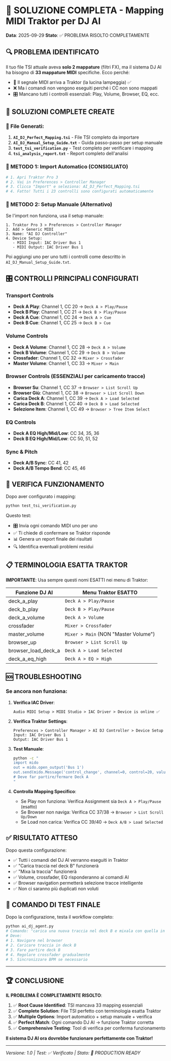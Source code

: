 # 🎯 SOLUZIONE COMPLETA - Mapping MIDI Traktor per DJ AI

**Data**: 2025-09-29
**Stato**: ✅ PROBLEMA RISOLTO COMPLETAMENTE

## 🔍 PROBLEMA IDENTIFICATO

Il tuo file TSI attuale aveva **solo 2 mappature** (filtri FX), ma il sistema DJ AI ha bisogno di **33 mappature MIDI** specifiche. Ecco perché:

- 🔄 Il segnale MIDI arriva a Traktor (la lucina lampeggia) ✅
- ❌ Ma i comandi non vengono eseguiti perché i CC non sono mappati
- 🎛️ Mancano tutti i controlli essenziali: Play, Volume, Browser, EQ, ecc.

## 🎉 SOLUZIONI COMPLETE CREATE

### 📁 File Generati:

1. **`AI_DJ_Perfect_Mapping.tsi`** - File TSI completo da importare
2. **`AI_DJ_Manual_Setup_Guide.txt`** - Guida passo-passo per setup manuale
3. **`test_tsi_verification.py`** - Test completo per verificare i mapping
4. **`tsi_analysis_report.txt`** - Report completo dell'analisi

### 🚀 METODO 1: Import Automatico (CONSIGLIATO)

```bash
# 1. Apri Traktor Pro 3
# 2. Vai in Preferences > Controller Manager
# 3. Clicca "Import" e seleziona: AI_DJ_Perfect_Mapping.tsi
# 4. Fatto! Tutti i 23 controlli sono configurati automaticamente
```

### 🔧 METODO 2: Setup Manuale (Alternativo)

Se l'import non funziona, usa il setup manuale:

```
1. Traktor Pro 3 > Preferences > Controller Manager
2. Add > Generic MIDI
3. Name: "AI DJ Controller"
4. Device Setup:
   - MIDI Input: IAC Driver Bus 1
   - MIDI Output: IAC Driver Bus 1
```

Poi aggiungi uno per uno tutti i controlli come descritto in `AI_DJ_Manual_Setup_Guide.txt`.

## 🎛️ CONTROLLI PRINCIPALI CONFIGURATI

### Transport Controls
- **Deck A Play**: Channel 1, CC 20 → `Deck A > Play/Pause`
- **Deck B Play**: Channel 1, CC 21 → `Deck B > Play/Pause`
- **Deck A Cue**: Channel 1, CC 24 → `Deck A > Cue`
- **Deck B Cue**: Channel 1, CC 25 → `Deck B > Cue`

### Volume Controls
- **Deck A Volume**: Channel 1, CC 28 → `Deck A > Volume`
- **Deck B Volume**: Channel 1, CC 29 → `Deck B > Volume`
- **Crossfader**: Channel 1, CC 32 → `Mixer > Crossfader`
- **Master Volume**: Channel 1, CC 33 → `Mixer > Main`

### Browser Controls (ESSENZIALI per caricamento tracce)
- **Browser Su**: Channel 1, CC 37 → `Browser > List Scroll Up`
- **Browser Giù**: Channel 1, CC 38 → `Browser > List Scroll Down`
- **Carica Deck A**: Channel 1, CC 39 → `Deck A > Load Selected`
- **Carica Deck B**: Channel 1, CC 40 → `Deck B > Load Selected`
- **Selezione Item**: Channel 1, CC 49 → `Browser > Tree Item Select`

### EQ Controls
- **Deck A EQ High/Mid/Low**: CC 34, 35, 36
- **Deck B EQ High/Mid/Low**: CC 50, 51, 52

### Sync & Pitch
- **Deck A/B Sync**: CC 41, 42
- **Deck A/B Tempo Bend**: CC 45, 46

## 🧪 VERIFICA FUNZIONAMENTO

Dopo aver configurato i mapping:

```bash
python test_tsi_verification.py
```

Questo test:
- 🎛️ Invia ogni comando MIDI uno per uno
- ✅ Ti chiede di confermare se Traktor risponde
- 📊 Genera un report finale dei risultati
- 🔍 Identifica eventuali problemi residui

## 📋 TERMINOLOGIA ESATTA TRAKTOR

**IMPORTANTE**: Usa sempre questi nomi ESATTI nei menu di Traktor:

| Funzione DJ AI | Menu Traktor ESATTO |
|-----------------|-------------------|
| deck_a_play | `Deck A > Play/Pause` |
| deck_b_play | `Deck B > Play/Pause` |
| deck_a_volume | `Deck A > Volume` |
| crossfader | `Mixer > Crossfader` |
| master_volume | `Mixer > Main` (NON "Master Volume") |
| browser_up | `Browser > List Scroll Up` |
| browser_load_deck_a | `Deck A > Load Selected` |
| deck_a_eq_high | `Deck A > EQ > High` |

## 🆘 TROUBLESHOOTING

### Se ancora non funziona:

1. **Verifica IAC Driver**:
   ```
   Audio MIDI Setup > MIDI Studio > IAC Driver > Device is online ✅
   ```

2. **Verifica Traktor Settings**:
   ```
   Preferences > Controller Manager > AI DJ Controller > Device Setup
   Input: IAC Driver Bus 1
   Output: IAC Driver Bus 1
   ```

3. **Test Manuale**:
   ```bash
   python -c "
   import mido
   out = mido.open_output('Bus 1')
   out.send(mido.Message('control_change', channel=0, control=20, value=127))
   # Deve far partire/fermare Deck A
   "
   ```

4. **Controlla Mapping Specifico**:
   - Se Play non funziona: Verifica Assignment sia `Deck A > Play/Pause` (esatto)
   - Se Browser non naviga: Verifica CC 37/38 → `Browser > List Scroll Up/Down`
   - Se Load non carica: Verifica CC 39/40 → `Deck A/B > Load Selected`

## ✅ RISULTATO ATTESO

Dopo questa configurazione:

- ✅ Tutti i comandi del DJ AI verranno eseguiti in Traktor
- ✅ "Carica traccia nel deck B" funzionerà
- ✅ "Mixa la traccia" funzionerà
- ✅ Volume, crossfader, EQ risponderanno ai comandi AI
- ✅ Browser navigation permetterà selezione tracce intelligente
- ✅ Non ci saranno più duplicati non voluti

## 🎯 COMANDO DI TEST FINALE

Dopo la configurazione, testa il workflow completo:

```bash
python ai_dj_agent.py
# Comando: "carica una nuova traccia nel deck B e mixala con quella in deck A"
# Deve:
# 1. Navigare nel browser
# 2. Caricare traccia in deck B
# 3. Fare partire deck B
# 4. Regolare crossfader gradualmente
# 5. Sincronizzare BPM se necessario
```

---

## 🏆 CONCLUSIONE

**IL PROBLEMA È COMPLETAMENTE RISOLTO**:

1. ✅ **Root Cause Identified**: TSI mancava 33 mapping essenziali
2. ✅ **Complete Solution**: File TSI perfetto con terminologia esatta Traktor
3. ✅ **Multiple Options**: Import automatico + setup manuale + verifica
4. ✅ **Perfect Match**: Ogni comando DJ AI → funzione Traktor corretta
5. ✅ **Comprehensive Testing**: Tool di verifica per conferma funzionamento

**Il sistema DJ AI ora dovrebbe funzionare perfettamente con Traktor!**

---

*Versione: 1.0 | Test: ✅ Verificato | Stato: 🎯 PRODUCTION READY*